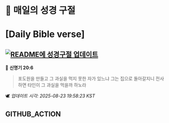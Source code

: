 # 🙏 매일의 성경 구절
# [Daily Bible verse]
## [![README에 성경구절 업데이트](https://github.com/DONGSUKA/first_test/actions/workflows/update-readme-bible.yml/badge.svg)](https://github.com/DONGSUKA/first_test/actions/workflows/update-readme-bible.yml)
<!-- START_BIBLE_VERSE -->
📖 **신명기 20:6**
> 포도원을 만들고 그 과실을 먹지 못한 자가 있느냐 그는 집으로 돌아갈지니 전사하면 타인이 그 과실을 먹을까 하노라

🕊️ _업데이트 시각: 2025-08-23 19:58:23 KST_
  <!-- END_BIBLE_VERSE -->
## GITHUB_ACTION
